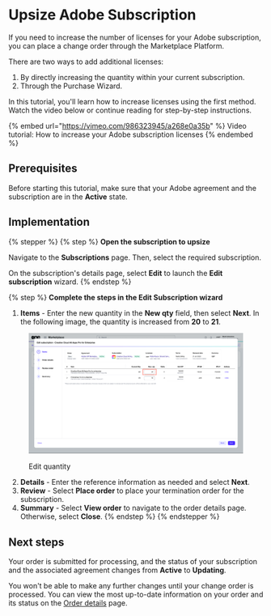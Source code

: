 # Upsize Adobe Subscription

If you need to increase the number of licenses for your Adobe subscription, you can place a change order through the Marketplace Platform.

There are two ways to add additional licenses:

1. By directly increasing the quantity within your current subscription.
2. Through the Purchase Wizard.

In this tutorial, you'll learn how to increase licenses using the first method. Watch the video below or continue reading for step-by-step instructions.

{% embed url="https://vimeo.com/986323945/a268e0a35b" %}
Video tutorial: How to increase your Adobe subscription licenses
{% endembed %}

## Prerequisites

Before starting this tutorial, make sure that your Adobe agreement and the subscription are in the **Active** state.

## Implementation

{% stepper %}
{% step %}
**Open the subscription to upsize**

Navigate to the **Subscriptions** page. Then, select the required subscription.

On the subscription's details page, select **Edit** to launch the **Edit subscription** wizard.
{% endstep %}

{% step %}
**Complete the steps in the Edit Subscription wizard**

1. **Items** - Enter the new quantity in the **New qty** field, then select **Next**. In the following image, the quantity is increased from **20** to **21**.&#x20;

<figure><img src="../../../.gitbook/assets/edit_subscription.png" alt=""><figcaption><p>Edit quantity</p></figcaption></figure>

2. **Details** - Enter the reference information as needed and select **Next**.
3. **Review** - Select **Place order** to place your termination order for the subscription.
4. **Summary** - Select **View order** to navigate to the order details page. Otherwise, select **Close**.
{% endstep %}
{% endstepper %}

## Next steps

Your order is submitted for processing, and the status of your subscription and the associated agreement changes from **Active** to **Updating**.

You won't be able to make any further changes until your change order is processed. You can view the most up-to-date information on your order and its status on the [Order details](../../../modules-and-features/marketplace/orders/#subscription-details) page.
